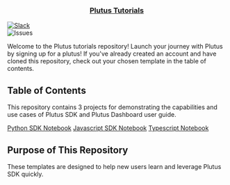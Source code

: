 <p align="center">
  <a href="https://astronomer.io">
    <h3 align="center">Plutus Tutorials</h3>
  </a>
  <a href="https://your-slack-link-here">
    <img src="https://img.shields.io/badge/slack-join%20chat-blueviolet?logo=slack" alt="Slack" />
  </a>
  <br/>
  <a>
    <img src="https://img.shields.io/github/issues-raw/Native-Spirit-Technologies/tutorials?label=Issues" alt="Issues" />
  </a>

Welcome to the Plutus tutorials repository! Launch your journey with Plutus by signing up for a plutus! If you've already created an account and have cloned this repository, check out your chosen template in the table of contents.

## Table of Contents

This repository contains 3 projects for demonstrating the capabilities and use cases of Plutus SDK and Plutus Dashboard user guide.

[Python SDK Notebook](python-sdk.ipynb)
[Javascript SDK Notebook](javascript-sdk.ipynb)
[Typescript Notebook](typescript-sdk.ipynb)

## Purpose of This Repository
These templates are designed to help new users learn and leverage Plutus SDK quickly.

